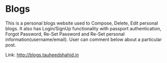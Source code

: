 # Blogs
This is a personal blogs website used to Compose, Delete, Edit personal blogs. It also has Login/SignUp functionality with passport authentication, Forgot Password, Re-Set Password and Re-Set personal information(username/email). User can comment below about a particular post. 

Link: http://blogs.tauheedshahid.in
